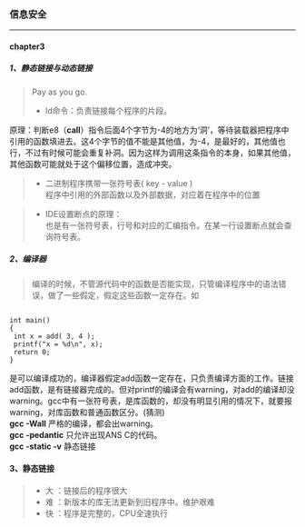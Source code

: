 ### 信息安全
***
#### chapter3
##### 1、静态链接与动态链接
> Pay as you go.
>- ld命令：负责链接每个程序的片段。  
>   
 原理：判断e8（**call**）指令后面4个字节为-4的地方为‘洞’，等待装载器把程序中引用的函数填进去。这4个字节的值不能是其他值，为-4，是最好的，其他值也行，不过有时候可能会重复补洞。因为这样为调用这条指令的本身，如果其他值，其他函数可能就处于这个偏移位置，造成冲突。


 >- 二进制程序携带一张符号表( key - value )  
 程序中引用的外部函数以及外部数据，对应着在程序中的位置  


 >- IDE设置断点的原理：    
 > 也是有一张符号表，行号和对应的汇编指令。在某一行设置断点就会查询符号表。

##### 2、编译器
> 编译的时候，不管源代码中的函数是否能实现，只管编译程序中的语法错误，做了一些假定，假定这些函数一定存在。如
<pre><code>
int main()
{
 int x = add( 3, 4 );
 printf("x = %d\n", x);
 return 0;
}
</code></pre>
是可以编译成功的，编译器假定add函数一定存在，只负责编译方面的工作。链接add函数，是有链接器完成的。但对printf的编译会有warning，对add的编译却没warning。gcc中有一张符号表，是库函数的，却没有明显引用的情况下，就要报warning，对库函数和普通函数区分。(猜测)  
**gcc -Wall** 严格的编译，都会出warning。  
**gcc -pedantic** 只允许出现ANS C的代码。  
**gcc -static -v** 静态链接

#### 3、静态链接
>- 大 ：链接后的程序很大
>- 难 ：新版本的库无法更新到旧程序中。维护艰难
>- 快 ：程序是完整的，CPU全速执行
